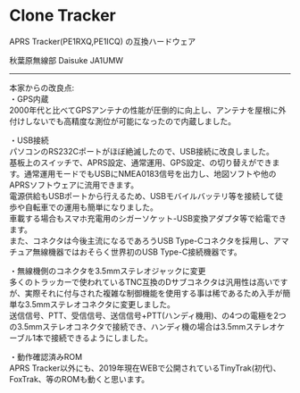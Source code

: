 # Clone Tracker

APRS Tracker(PE1RXQ,PE1ICQ) の互換ハードウェア  

秋葉原無線部 Daisuke JA1UMW

----

本家からの改良点:  
・GPS内蔵  
2000年代と比べてGPSアンテナの性能が圧倒的に向上し、アンテナを屋根に外付けしないでも高精度な測位が可能になったので内蔵しました。  

・USB接続  
パソコンのRS232Cポートがほぼ絶滅したので、USB接続に改良しました。  
基板上のスイッチで、APRS設定、通常運用、GPS設定、の切り替えができます。通常運用モードでもUSBにNMEA0183信号を出力し、地図ソフトや他のAPRSソフトウェアに流用できます。  
電源供給もUSBポートから行えるため、USBモバイルバッテリ等を接続して徒歩や自転車での運用も簡単になりました。  
車載する場合もスマホ充電用のシガーソケット-USB変換アダプタ等で給電できます。  
また、コネクタは今後主流になるであろうUSB Type-Cコネクタを採用し、アマチュア無線機器ではおそらく世界初のUSB Type-C接続機器です。

・無線機側のコネクタを3.5mmステレオジャックに変更  
多くのトラッカーで使われているTNC互換のDサブコネクタは汎用性は高いですが、実際それに付与された複雑な制御機能を使用する事は稀であるため入手が簡単な3.5mmステレオコネクタに変更しました。  
送信信号、PTT、受信信号、送信信号+PTT(ハンディ機用)、の4つの電極を2つの3.5mmステレオコネクタで接続でき、ハンディ機の場合は3.5mmステレオケーブル1本で接続できるようにしました。  

・動作確認済みROM  
APRS Tracker以外にも、2019年現在WEBで公開されているTinyTrak(初代)、FoxTrak、等のROMも動くと思います。  
